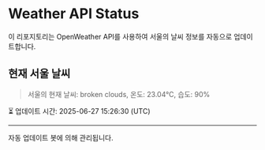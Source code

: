 
# Weather API Status

이 리포지토리는 OpenWeather API를 사용하여 서울의 날씨 정보를 자동으로 업데이트합니다.

## 현재 서울 날씨
> 서울의 현재 날씨: broken clouds, 온도: 23.04°C, 습도: 90%

⏳ 업데이트 시간: 2025-06-27 15:26:30 (UTC)

---
자동 업데이트 봇에 의해 관리됩니다.
